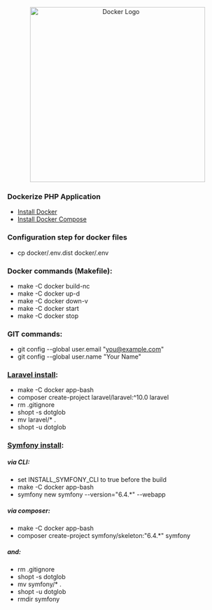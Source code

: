 <p align="center"><a href="https://www.docker.com/" target="_blank"><img src="https://www.docker.com/wp-content/uploads/2023/08/logo-guide-logos-1.svg" width="400" alt="Docker Logo"></a></p>

### Dockerize PHP Application

- [Install Docker](https://docs.docker.com/engine/install/)
- [Install Docker Compose](https://docs.docker.com/compose/install/)

### Configuration step for docker files

- cp docker/.env.dist docker/.env

### Docker commands (Makefile):

- make -C docker build-nc
- make -C docker up-d
- make -C docker down-v
- make -C docker start
- make -C docker stop

### GIT commands:
- git config --global user.email "you@example.com"
- git config --global user.name "Your Name"

### [Laravel install](https://laravel.com/docs/10.x):

- make -C docker app-bash
- composer create-project laravel/laravel:^10.0 laravel
- rm .gitignore
- shopt -s dotglob
- mv laravel/* .
- shopt -u dotglob

### [Symfony install](https://symfony.com/doc/current/setup.html):

##### via CLI:

- set INSTALL_SYMFONY_CLI to true before the build
- make -C docker app-bash
- symfony new symfony --version="6.4.*" --webapp

##### via composer:

- make -C docker app-bash
- composer create-project symfony/skeleton:"6.4.*" symfony

##### and:

- rm .gitignore
- shopt -s dotglob
- mv symfony/* .
- shopt -u dotglob
- rmdir symfony
